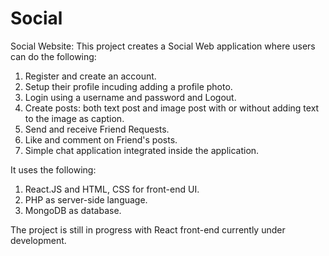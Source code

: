 # Social
Social Website:
This project creates a Social Web application where users can do the following:

1. Register and create an account.
2. Setup their profile incuding adding a profile photo.
3. Login using a username and password and Logout.
4. Create posts: both text post and image post with or without adding text to the image as caption.
5. Send and receive Friend Requests.
6. Like and comment on Friend's posts.
7. Simple chat application integrated inside the application.

It uses the following:

1. React.JS and HTML, CSS for front-end UI.
2. PHP as server-side language.
3. MongoDB as database.

The project is still in progress with React front-end currently under development.
